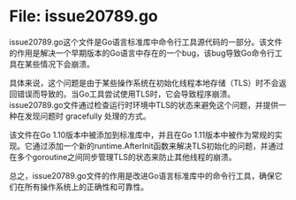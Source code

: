 # File: issue20789.go

issue20789.go这个文件是Go语言标准库中命令行工具源代码的一部分。该文件的作用是解决一个早期版本的Go语言中存在的一个bug，该bug导致Go命令行工具在某些情况下会崩溃。

具体来说，这个问题是由于某些操作系统在初始化线程本地存储（TLS）时不会返回错误而导致的。当Go工具尝试使用TLS时，它会导致程序崩溃。issue20789.go文件通过检查运行时环境中TLS的状态来避免这个问题，并提供一种在发现问题时 gracefully 处理的方式。

该文件在Go 1.10版本中被添加到标准库中，并且在Go 1.11版本中被作为常规的实现。它通过添加一个新的runtime.AfterInit函数来解决TLS初始化的问题，并通过在多个goroutine之间同步管理TLS的状态来防止其他线程的崩溃。

总之，issue20789.go文件的作用是改进Go语言标准库中的命令行工具，确保它们在所有操作系统上的正确性和可靠性。

